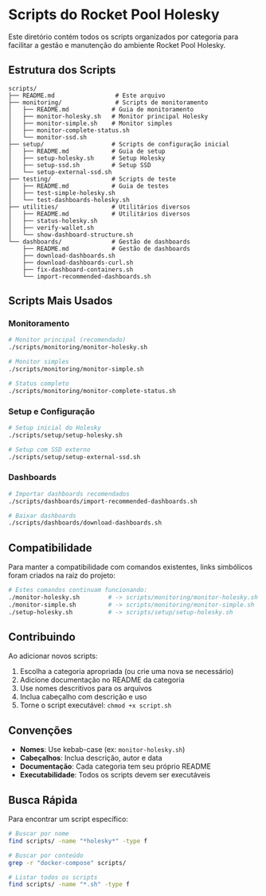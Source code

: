 # Scripts do Rocket Pool Holesky

Este diretório contém todos os scripts organizados por categoria para facilitar a gestão e manutenção do ambiente Rocket Pool Holesky.

## Estrutura dos Scripts

```text
scripts/
├── README.md                 # Este arquivo
├── monitoring/               # Scripts de monitoramento
│   ├── README.md            # Guia de monitoramento
│   ├── monitor-holesky.sh   # Monitor principal Holesky
│   ├── monitor-simple.sh    # Monitor simples
│   ├── monitor-complete-status.sh
│   └── monitor-ssd.sh
├── setup/                   # Scripts de configuração inicial
│   ├── README.md            # Guia de setup
│   ├── setup-holesky.sh     # Setup Holesky
│   ├── setup-ssd.sh         # Setup SSD
│   └── setup-external-ssd.sh
├── testing/                 # Scripts de teste
│   ├── README.md            # Guia de testes
│   ├── test-simple-holesky.sh
│   └── test-dashboards-holesky.sh
├── utilities/               # Utilitários diversos
│   ├── README.md            # Utilitários diversos
│   ├── status-holesky.sh
│   ├── verify-wallet.sh
│   └── show-dashboard-structure.sh
└── dashboards/              # Gestão de dashboards
    ├── README.md            # Gestão de dashboards
    ├── download-dashboards.sh
    ├── download-dashboards-curl.sh
    ├── fix-dashboard-containers.sh
    └── import-recommended-dashboards.sh
```

## Scripts Mais Usados

### Monitoramento

```bash
# Monitor principal (recomendado)
./scripts/monitoring/monitor-holesky.sh

# Monitor simples
./scripts/monitoring/monitor-simple.sh

# Status completo
./scripts/monitoring/monitor-complete-status.sh
```

### Setup e Configuração

```bash
# Setup inicial do Holesky
./scripts/setup/setup-holesky.sh

# Setup com SSD externo
./scripts/setup/setup-external-ssd.sh
```

### Dashboards

```bash
# Importar dashboards recomendados
./scripts/dashboards/import-recommended-dashboards.sh

# Baixar dashboards
./scripts/dashboards/download-dashboards.sh
```

## Compatibilidade

Para manter a compatibilidade com comandos existentes, links simbólicos foram criados na raiz do projeto:

```bash
# Estes comandos continuam funcionando:
./monitor-holesky.sh        # -> scripts/monitoring/monitor-holesky.sh
./monitor-simple.sh         # -> scripts/monitoring/monitor-simple.sh
./setup-holesky.sh          # -> scripts/setup/setup-holesky.sh
```

## Contribuindo

Ao adicionar novos scripts:

1. Escolha a categoria apropriada (ou crie uma nova se necessário)
2. Adicione documentação no README da categoria
3. Use nomes descritivos para os arquivos
4. Inclua cabeçalho com descrição e uso
5. Torne o script executável: `chmod +x script.sh`

## Convenções

- **Nomes**: Use kebab-case (ex: `monitor-holesky.sh`)
- **Cabeçalhos**: Inclua descrição, autor e data
- **Documentação**: Cada categoria tem seu próprio README
- **Executabilidade**: Todos os scripts devem ser executáveis

## Busca Rápida

Para encontrar um script específico:

```bash
# Buscar por nome
find scripts/ -name "*holesky*" -type f

# Buscar por conteúdo
grep -r "docker-compose" scripts/

# Listar todos os scripts
find scripts/ -name "*.sh" -type f
```
